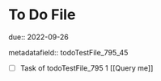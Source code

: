 # To Do File

due:: 2022-09-26

metadatafield:: todoTestFile_795_45

- [ ] Task of todoTestFile_795 1 [[Query me]]
